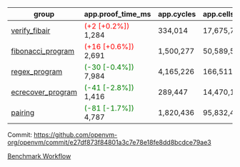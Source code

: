 | group | app.proof_time_ms | app.cycles | app.cells_used | leaf.proof_time_ms | leaf.cycles | leaf.cells_used |
| -- | -- | -- | -- | -- | -- | -- |
| [verify_fibair](https://github.com/openvm-org/openvm/blob/benchmark-results/benchmarks-pr/1369/verify_fibair-e27df873f84801a3c7e78e18fe8dd8bcdce79ae3.md) |<span style='color: red'>(+2 [+0.2%])</span> 1,284 |  334,014 |  17,675,762 |- | - | - |
| [fibonacci_program](https://github.com/openvm-org/openvm/blob/benchmark-results/benchmarks-pr/1369/fibonacci-e27df873f84801a3c7e78e18fe8dd8bcdce79ae3.md) |<span style='color: red'>(+16 [+0.6%])</span> 2,691 |  1,500,277 |  50,589,503 |- | - | - |
| [regex_program](https://github.com/openvm-org/openvm/blob/benchmark-results/benchmarks-pr/1369/regex-e27df873f84801a3c7e78e18fe8dd8bcdce79ae3.md) |<span style='color: green'>(-30 [-0.4%])</span> 7,984 |  4,165,226 |  166,511,152 |- | - | - |
| [ecrecover_program](https://github.com/openvm-org/openvm/blob/benchmark-results/benchmarks-pr/1369/ecrecover-e27df873f84801a3c7e78e18fe8dd8bcdce79ae3.md) |<span style='color: green'>(-41 [-2.8%])</span> 1,416 |  289,447 |  14,470,186 |- | - | - |
| [pairing](https://github.com/openvm-org/openvm/blob/benchmark-results/benchmarks-pr/1369/pairing-e27df873f84801a3c7e78e18fe8dd8bcdce79ae3.md) |<span style='color: green'>(-81 [-1.7%])</span> 4,787 |  1,820,436 |  95,832,407 |- | - | - |


Commit: https://github.com/openvm-org/openvm/commit/e27df873f84801a3c7e78e18fe8dd8bcdce79ae3

[Benchmark Workflow](https://github.com/openvm-org/openvm/actions/runs/14314068589)
